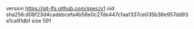 version https://git-lfs.github.com/spec/v1
oid sha256:d08f23d4cadebcefa4b58e0c27de447cfaaf337ce035b36e957dd93e1ca91dbf
size 591
